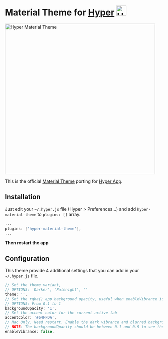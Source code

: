 # Material Theme for [Hyper](https://hyper.is) <img width="32" alt="Hyper Material Theme" src="https://cloud.githubusercontent.com/assets/10454741/21241774/9172ddb6-c311-11e6-91ee-e4225ab9560a.gif">

<img width="480" alt="Hyper Material Theme" src="https://cloud.githubusercontent.com/assets/10454741/21241743/728f96c8-c311-11e6-9612-83d54f3a40bb.gif">

This is the official [Material Theme](https://github.com/equinusocio/material-theme) porting for [Hyper App](https://hyper.is).


## Installation

Just edit your `~/.hyper.js` file (Hyper > Preferences...) and add `hyper-material-theme` to `plugins: []` array.

```js
...
plugins: ['hyper-material-theme'],
...
```
**Then restart the app**


## Configuration
This theme provide 4 additional settings that you can add in your `~/.hyper.js` file.

```js
// Set the theme variant,
// OPTIONS: 'Darker', 'Palenight', ''
theme: '',
// Set the rgba() app background opacity, useful when enableVibrance is true
// OPTIONS: From 0.1 to 1
backgroundOpacity: '1',
// Set the accent color for the current active tab
accentColor: '#64FFDA',
// Mac Only. Need restart. Enable the dark vibrance and blurred background
// NOTE: The backgroundOpacity should be between 0.1 and 0.9 to see the effect.
enableVibrance: false,
```

